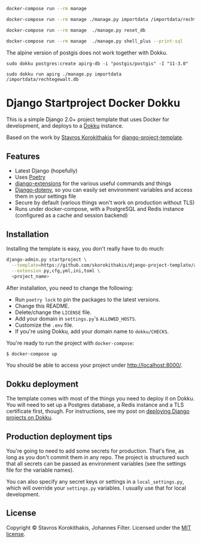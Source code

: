 
```bash
docker-compose run --rm manage
```


```bash
docker-compose run --rm manage ./manage.py importdata /importdata/rechtegewalt.db
```

```bash
docker-compose run --rm manage  ./manage.py reset_db
```


```bash
docker-compose run --rm manage  ./manage.py shell_plus --print-sql
```





The alpine version of postgis does not work together with Dokku.

```
sudo dokku postgres:create apirg-db -i "postgis/postgis" -I "11-3.0"
```





```
sudo dokku run apirg ./manage.py importdata /importdata/rechtegewalt.db
```





# Django Startproject Docker Dokku

This is a simple Django 2.0+ project template that uses Docker for development, and deploys to a [Dokku](https://github.com/dokku/dokku) instance.

Based on the work by [Stavros Korokithakis](https://github.com/skorokithakis) for [django-project-template](https://github.com/skorokithakis/django-project-template).


## Features

- Latest Django (hopefully)
- Uses [Poetry](https://poetry.eustace.io/)
- [django-extensions](http://django-extensions.readthedocs.org) for the various useful commands and things
- [Django-dotenv](https://github.com/jpadilla/django-dotenv), so you can easily set environment variables and access
  them in your settings file
- Secure by default (various things won't work on production without TLS)
- Runs under docker-compose, with a PostgreSQL and Redis instance (configured as a cache and session
  backend)


## Installation

Installing the template is easy, you don't really have to do much:

```bash
django-admin.py startproject \
  --template=https://github.com/skorokithakis/django-project-template/archive/master.zip \
  --extension py,cfg,yml,ini,toml \
  <project_name>
```

After installation, you need to change the following:

* Run `poetry lock` to pin the packages to the latest versions.
* Change this README.
* Delete/change the `LICENSE` file.
* Add your domain in `settings.py`'s `ALLOWED_HOSTS`.
* Customize the `.env` file.
* If you're using Dokku, add your domain name to `dokku/CHECKS`.

You're ready to run the project with `docker-compose`:

```bash
$ docker-compose up
```

You should be able to access your project under [http://localhost:8000/](http://localhost:8000/).


## Dokku deployment

The template comes with most of the things you need to deploy it on Dokku. You will need to set up a Postgres database,
a Redis instance and a TLS certificate first, though. For instructions, see my post on [deploying Django projects on
Dokku](https://www.stavros.io/posts/deploy-django-dokku/).


## Production deployment tips

You're going to need to add some secrets for production. That's fine, as long as you don't commit them in any repo. The
project is structured such that all secrets can be passed as environment variables (see the settings file for the
variable names).

You can also specify any secret keys or settings in a `local_settings.py`, which will override your `settings.py` variables. I usually use that for local development.

## License

Copyright © Stavros Korokithakis, Johannes Filter. Licensed under the [MIT license](/LICENSE).
